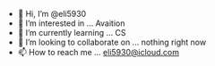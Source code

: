 - 👋 Hi, I’m @eli5930
- 👀 I’m interested in ... Avaition
- 🌱 I’m currently learning ... CS
- 💞️ I’m looking to collaborate on ... nothing right now
- 📫 How to reach me ... eli5930@icloud.com

<!---
eli5930/eli5930 is a ✨ special ✨ repository because its `README.md` (this file) appears on your GitHub profile.
You can click the Preview link to take a look at your changes.
--->

